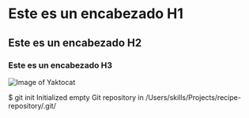 # Este es un encabezado H1
## Este es un encabezado H2
### Este es un encabezado H3

![Image of Yaktocat](https://octodex.github.com/images/yaktocat.png)

$ git init
Initialized empty Git repository in /Users/skills/Projects/recipe-repository/.git/

